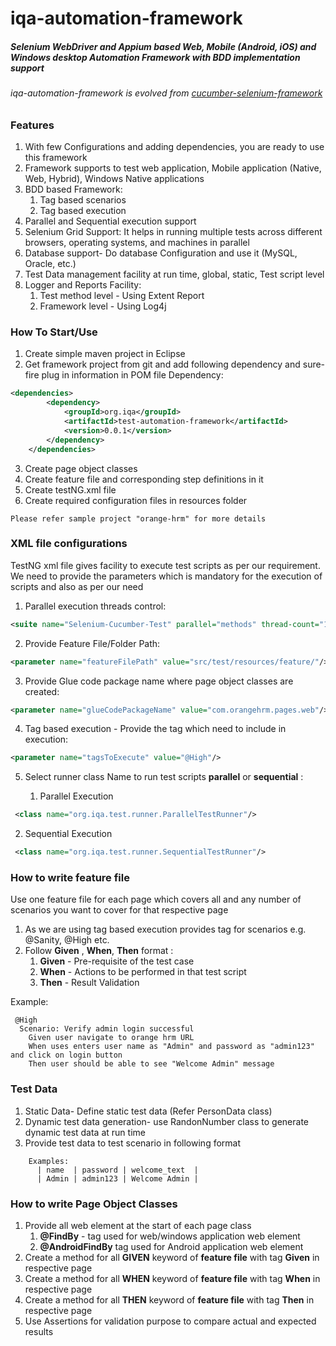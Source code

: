 # iqa-automation-framework
##### _Selenium WebDriver and Appium based Web, Mobile (Android, iOS) and Windows desktop Automation Framework with BDD implementation support_ 

###### iqa-automation-framework is evolved from [cucumber-selenium-framework](https://github.com/zodgevaibhav/cucumber-selenium-framework)
### Features
1) With few Configurations and adding dependencies, you are ready to use this framework
2) Framework supports to test web application, Mobile application (Native, Web, Hybrid), Windows Native applications
3) BDD based Framework:
    1) Tag based scenarios
    2) Tag based execution
4)  Parallel and Sequential execution support
5) Selenium Grid Support: It helps in running multiple tests across different browsers, operating systems, and machines in parallel
6) Database support- Do database Configuration and use it (MySQL, Oracle, etc.)
7) Test Data management facility at run time, global, static, Test script level
8) Logger and Reports Facility:
    1) Test method level - Using Extent Report
    2) Framework level - Using Log4j
    
### How To Start/Use
1) Create simple maven project in Eclipse
2) Get framework project from git and add following dependency and sure-fire plug in information in POM file
Dependency:
```xml
<dependencies>
		<dependency>
			<groupId>org.iqa</groupId>
			<artifactId>test-automation-framework</artifactId>
			<version>0.0.1</version>
		</dependency>
	</dependencies>
```
3) Create page object classes  
4) Create feature file and corresponding step definitions in it
5) Create testNG.xml file
6) Create required configuration files in resources folder

```Please refer sample project "orange-hrm" for more details```

### XML file configurations
TestNG xml file gives facility to execute test scripts as per our requirement. We need to provide the parameters which is mandatory for the execution of scripts and also as per our need
1) Parallel execution threads control:
```xml
<suite name="Selenium-Cucumber-Test" parallel="methods" thread-count="10" >    
```
2) Provide Feature File/Folder Path:
```xml
<parameter name="featureFilePath" value="src/test/resources/feature/"/>
```
3) Provide Glue code package name where page object classes are created:
```xml
<parameter name="glueCodePackageName" value="com.orangehrm.pages.web"/>
```
4) Tag based execution - Provide the tag  which need to include in execution:
```xml
<parameter name="tagsToExecute" value="@High"/> 
```
5) Select runner class Name to run test scripts **parallel** or  **sequential** :

	1) Parallel Execution
```xml
 <class name="org.iqa.test.runner.ParallelTestRunner"/>
 ```
2) Sequential Execution
```xml
 <class name="org.iqa.test.runner.SequentialTestRunner"/>
 ```
 
 ### How to write feature file
 Use one feature file for each page which covers all and any number of scenarios you want to cover for that respective page
 1) As we are using tag based execution provides tag for scenarios e.g. @Sanity, @High etc.
 2) Follow **Given**  ,  **When**, **Then** format :
    1) **Given** - Pre-requisite of the test case
    2) **When** - Actions to be performed in that test script
    3) **Then** - Result Validation
    
Example:
```
 @High
  Scenario: Verify admin login successful
    Given user navigate to orange hrm URL
    When uses enters user name as "Admin" and password as "admin123" and click on login button
    Then user should be able to see "Welcome Admin" message
```

### Test Data
1) Static Data- Define static test data (Refer PersonData class)
2) Dynamic test data generation- use RandonNumber class to generate dynamic test data at run time 
3) Provide test data to test scenario in following format
```
    Examples: 
      | name  | password | welcome_text  |
      | Admin | admin123 | Welcome Admin |
```

### How to write Page Object Classes
1) Provide all web element at the start of each page class 
    1) **@FindBy** - tag used for web/windows application web element
    2) **@AndroidFindBy** tag used for Android application web element
2) Create a method for all **GIVEN** keyword of **feature file** with tag **Given** in respective page
3) Create a method for all **WHEN** keyword of **feature file** with tag **When** in respective page
4) Create a method for all **THEN** keyword of **feature file** with tag **Then** in respective page
5) Use Assertions for validation purpose to compare actual and expected results
      
   
 
